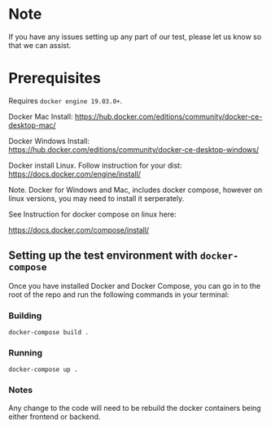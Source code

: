 # Note

If you have any issues setting up any part of our test, please let us know so that we can assist.

# Prerequisites

Requires `docker engine 19.03.0+`.

Docker Mac Install: https://hub.docker.com/editions/community/docker-ce-desktop-mac/

Docker Windows Install: https://hub.docker.com/editions/community/docker-ce-desktop-windows/

Docker install Linux. Follow instruction for your dist: https://docs.docker.com/engine/install/

Note. Docker for Windows and Mac, includes docker compose, however on linux versions, you may need to install it serperately.

See Instruction for docker compose on linux here:

https://docs.docker.com/compose/install/

## Setting up the test environment with `docker-compose`

Once you have installed Docker and Docker Compose, you can go in to the root of the repo and run the following commands in your terminal:

### Building

`docker-compose build .`

### Running

`docker-compose up .`

### Notes

Any change to the code will need to be rebuild the docker containers being either frontend or backend.


